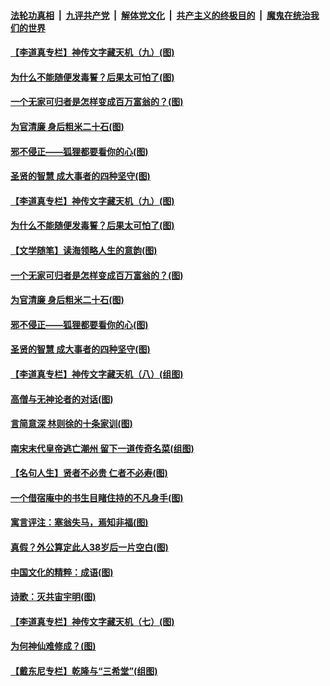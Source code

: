

####  [法轮功真相](../../../../basic/blob/master/README.md?t=10222202) &nbsp;|&nbsp; [九评共产党](../../../../9ping.md/blob/master/README.md?t=10222202) &nbsp;|&nbsp; [解体党文化](../../../../jtdwh.md/blob/master/README.md?t=10222202)  &nbsp;|&nbsp; [共产主义的终极目的](../../../../gczydzjmd.md/blob/master/README.md?t=10222202) &nbsp;|&nbsp; [魔鬼在统治我们的世界](../../../../mgztzwmdsj.md/blob/master/README.md?t=10222202) 

#### [【李道真专栏】神传文字藏天机（九）(图)](../pages/p7/949640.md?t=10222202) 

#### [为什么不能随便发毒誓？后果太可怕了(图)](../pages/p7/949955.md?t=10222202) 

#### [一个无家可归者是怎样变成百万富翁的？(图)](../pages/p7/949703.md?t=10222202) 

#### [为官清廉 身后粗米二十石(图)](../pages/p7/949830.md?t=10222202) 

#### [邪不侵正——狐狸都要看你的心(图)](../pages/p7/948974.md?t=10222202) 

#### [圣贤的智慧 成大事者的四种坚守(图)](../pages/p7/949700.md?t=10222202) 

#### [【李道真专栏】神传文字藏天机（九）(图)](../pages/p7/949640.md?t=10222202) 

#### [为什么不能随便发毒誓？后果太可怕了(图)](../pages/p7/949955.md?t=10222202) 

#### [【文学随笔】读海领略人生的意韵(图)](../pages/p7/949960.md?t=10222202) 

#### [一个无家可归者是怎样变成百万富翁的？(图)](../pages/p7/949703.md?t=10222202) 

#### [为官清廉 身后粗米二十石(图)](../pages/p7/949830.md?t=10222202) 

#### [邪不侵正——狐狸都要看你的心(图)](../pages/p7/948974.md?t=10222202) 

#### [圣贤的智慧 成大事者的四种坚守(图)](../pages/p7/949700.md?t=10222202) 

#### [【李道真专栏】神传文字藏天机（八）(组图)](../pages/p7/949639.md?t=10222202) 

#### [高僧与无神论者的对话(图)](../pages/p7/949737.md?t=10222202) 

#### [言简意深 林则徐的十条家训(图)](../pages/p7/949698.md?t=10222202) 

#### [南宋末代皇帝逃亡潮州 留下一道传奇名菜(组图)](../pages/p7/949524.md?t=10222202) 

#### [【名句人生】贤者不必贵 仁者不必寿(图)](../pages/p7/947786.md?t=10222202) 

#### [一个借宿庵中的书生目睹住持的不凡身手(图)](../pages/p7/949555.md?t=10222202) 

#### [寓言评注：塞翁失马，焉知非福(图)](../pages/p7/949546.md?t=10222202) 

#### [真假？外公算定此人38岁后一片空白(图)](../pages/p7/949563.md?t=10222202) 

#### [中国文化的精粹：成语(图)](../pages/p7/949529.md?t=10222202) 

#### [诗歌：灭共宙宇明(图)](../pages/p7/949018.md?t=10222202) 

#### [【李道真专栏】神传文字藏天机（七）(图)](../pages/p7/948791.md?t=10222202) 

#### [为何神仙难修成？(图)](../pages/p7/949464.md?t=10222202) 

#### [【戴东尼专栏】乾隆与“三希堂”(组图)](../pages/p7/944203.md?t=10222202) 


